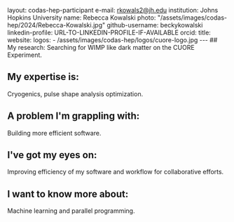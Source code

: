 layout: codas-hep-participant
e-mail: rkowals2@jh.edu
institution: Johns Hopkins University
name: Rebecca Kowalski
photo: "/assets/images/codas-hep/2024/Rebecca-Kowalski.jpg"
github-username: beckykowalski
linkedin-profile: URL-TO-LINKEDIN-PROFILE-IF-AVAILABLE
orcid:
title:
website:
logos:
    - /assets/images/codas-hep/logos/cuore-logo.jpg
	---
	## My research:
	Searching for WIMP like dark matter on the CUORE Experiment.

## My expertise is:
Cryogenics, pulse shape analysis optimization.

## A problem I'm grappling with:
Building more efficient software.

## I've got my eyes on:
Improving efficiency of my software and workflow for collaborative efforts.

## I want to know more about:
Machine learning and parallel programming.